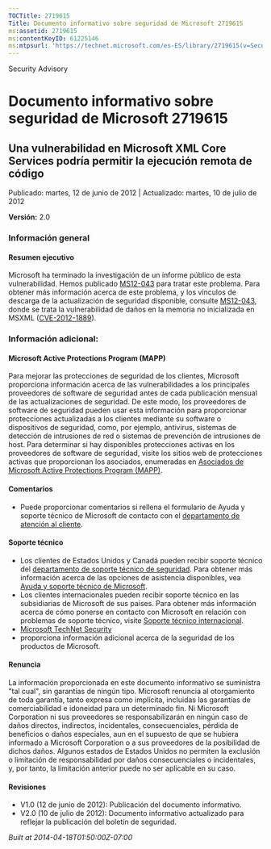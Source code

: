 ```yaml
---
TOCTitle: 2719615
Title: Documento informativo sobre seguridad de Microsoft 2719615
ms:assetid: 2719615
ms:contentKeyID: 61225146
ms:mtpsurl: 'https://technet.microsoft.com/es-ES/library/2719615(v=Security.10)'
---
```


Security Advisory

Documento informativo sobre seguridad de Microsoft 2719615
==========================================================

Una vulnerabilidad en Microsoft XML Core Services podría permitir la ejecución remota de código
-----------------------------------------------------------------------------------------------

Publicado: martes, 12 de junio de 2012 | Actualizado: martes, 10 de julio de 2012

**Versión:** 2.0

### Información general

#### Resumen ejecutivo

Microsoft ha terminado la investigación de un informe público de esta vulnerabilidad. Hemos publicado [MS12-043](http://go.microsoft.com/fwlink/?linkid=254824) para tratar este problema. Para obtener más información acerca de este problema, y los vínculos de descarga de la actualización de seguridad disponible, consulte [MS12-043](http://go.microsoft.com/fwlink/?linkid=254824), donde se trata la vulnerabilidad de daños en la memoria no inicializada en MSXML ([CVE-2012-1889](http://www.cve.mitre.org/cgi-bin/cvename.cgi?name=cve-2012-1889)).

### Información adicional:

#### Microsoft Active Protections Program (MAPP)

Para mejorar las protecciones de seguridad de los clientes, Microsoft proporciona información acerca de las vulnerabilidades a los principales proveedores de software de seguridad antes de cada publicación mensual de las actualizaciones de seguridad. De este modo, los proveedores de software de seguridad pueden usar esta información para proporcionar protecciones actualizadas a los clientes mediante su software o dispositivos de seguridad, como, por ejemplo, antivirus, sistemas de detección de intrusiones de red o sistemas de prevención de intrusiones de host. Para determinar si hay disponibles protecciones activas en los proveedores de software de seguridad, visite los sitios web de protecciones activas que proporcionan los asociados, enumeradas en [Asociados de Microsoft Active Protections Program (MAPP)](http://go.microsoft.com/fwlink/?linkid=215201).

#### Comentarios

-   Puede proporcionar comentarios si rellena el formulario de Ayuda y soporte técnico de Microsoft de contacto con el [departamento de atención al cliente](https://support.microsoft.com/common/survey.aspx?scid=sw;en;1257&showpage=1&ws=technet&sd=tech).

#### Soporte técnico

-   Los clientes de Estados Unidos y Canadá pueden recibir soporte técnico del [departamento de soporte técnico de seguridad](http://go.microsoft.com/fwlink/?linkid=21131). Para obtener más información acerca de las opciones de asistencia disponibles, vea [Ayuda y soporte técnico de Microsoft](http://support.microsoft.com/).
-   Los clientes internacionales pueden recibir soporte técnico en las subsidiarias de Microsoft de sus países. Para obtener más información acerca de cómo ponerse en contacto con Microsoft en relación con problemas de soporte técnico, visite [Soporte técnico internacional](http://go.microsoft.com/fwlink/?linkid=21155).
-   [Microsoft TechNet Security](http://technet.microsoft.com/es-es/security/default.aspx)
-   proporciona información adicional acerca de la seguridad de los productos de Microsoft.

#### Renuncia

La información proporcionada en este documento informativo se suministra "tal cual", sin garantías de ningún tipo. Microsoft renuncia al otorgamiento de toda garantía, tanto expresa como implícita, incluidas las garantías de comerciabilidad e idoneidad para un determinado fin. Ni Microsoft Corporation ni sus proveedores se responsabilizarán en ningún caso de daños directos, indirectos, incidentales, consecuenciales, pérdida de beneficios o daños especiales, aun en el supuesto de que se hubiera informado a Microsoft Corporation o a sus proveedores de la posibilidad de dichos daños. Algunos estados de Estados Unidos no permiten la exclusión o limitación de responsabilidad por daños consecuenciales o incidentales, y, por tanto, la limitación anterior puede no ser aplicable en su caso.

#### Revisiones

-   V1.0 (12 de junio de 2012): Publicación del documento informativo.
-   V2.0 (10 de julio de 2012): Documento informativo actualizado para reflejar la publicación del boletín de seguridad.

*Built at 2014-04-18T01:50:00Z-07:00*
